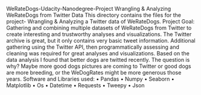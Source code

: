 WeRateDogs-Udacity-Nanodegree-Project
Wrangling & Analyzing WeRateDogs from Twitter Data
This directory contains the files for the project- Wrangling & Analyzing a Twitter data of WeRateDogs. 
Project Goal:
Gathering and combining multiple datasets of WeRateDogs from Twitter to create interesting and trustworthy analyses and visualizations. The Twitter archive is great, but it only contains very basic tweet information. Additional gathering using the Twitter API, then programmatically assessing and cleaning was required for great analyses and visualizations.
Based on the data analysis I found that better dogs are twitted recently. The question is why? Maybe more good dogs pictures are coming to Twitter or good dogs are more breeding, or the WeDogRates might be more generous those years.
Software and Libraries used: 
•	Pandas
•	Numpy 
•	Seaborn
•	Matplotlib 
•	Os
•	Datetime 
•	Requests 
•	Tweepy 
•	Json
